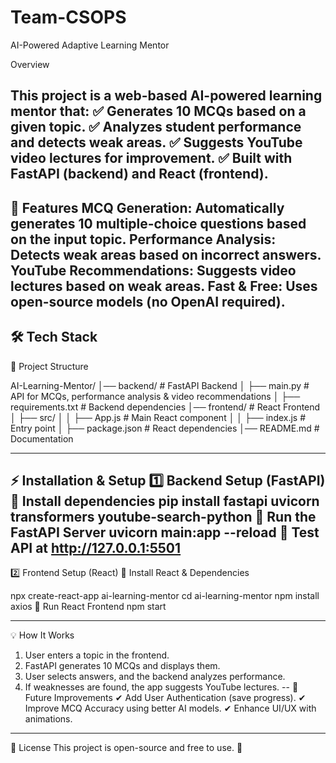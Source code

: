 # Team-CSOPS
AI-Powered Adaptive Learning Mentor

Overview

This project is a web-based AI-powered learning mentor that:
✅ Generates 10 MCQs based on a given topic.
✅ Analyzes student performance and detects weak areas.
✅ Suggests YouTube video lectures for improvement.
✅ Built with FastAPI (backend) and React (frontend).
---
🚀 Features
MCQ Generation: Automatically generates 10 multiple-choice questions based on the input topic.
Performance Analysis: Detects weak areas based on incorrect answers.
YouTube Recommendations: Suggests video lectures based on weak areas.
Fast & Free: Uses open-source models (no OpenAI required).
---
🛠 Tech Stack
---
📁 Project Structure

AI-Learning-Mentor/
│── backend/                 # FastAPI Backend
│   ├── main.py              # API for MCQs, performance analysis & video recommendations
│   ├── requirements.txt     # Backend dependencies
│── frontend/                # React Frontend
│   ├── src/
│   │   ├── App.js           # Main React component
│   │   ├── index.js         # Entry point
│   ├── package.json         # React dependencies
│── README.md                # Documentation


---

⚡ Installation & Setup
1️⃣ Backend Setup (FastAPI)
📌 Install dependencies
pip install fastapi uvicorn transformers youtube-search-python
📌 Run the FastAPI Server
uvicorn main:app --reload
📌 Test API at http://127.0.0.1:5501
---
2️⃣ Frontend Setup (React)
📌 Install React & Dependencies

npx create-react-app ai-learning-mentor
cd ai-learning-mentor
npm install axios
📌 Run React Frontend
npm start

---

💡 How It Works
1. User enters a topic in the frontend.
2. FastAPI generates 10 MCQs and displays them.
3. User selects answers, and the backend analyzes performance.
4. If weaknesses are found, the app suggests YouTube lectures.
--
🎯 Future Improvements
✔ Add User Authentication (save progress).
✔ Improve MCQ Accuracy using better AI models.
✔ Enhance UI/UX with animations.
---
📝 License
This project is open-source and free to use. 🚀
